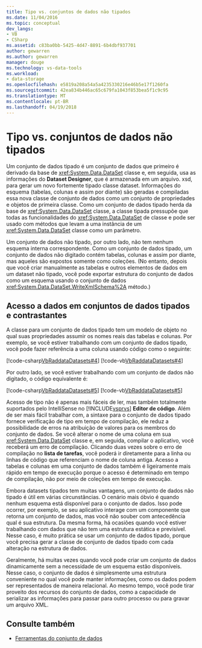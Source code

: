 ```yaml
---
title: Tipo vs. conjuntos de dados não tipados
ms.date: 11/04/2016
ms.topic: conceptual
dev_langs:
- VB
- CSharp
ms.assetid: c83ba0bb-5425-4d47-8891-6b4dbf937701
author: gewarren
ms.author: gewarren
manager: douge
ms.technology: vs-data-tools
ms.workload:
- data-storage
ms.openlocfilehash: e5819a208a54a5a4235330216e46b5e17f1260fa
ms.sourcegitcommit: 42ea834b446ac65c679fa1043f853bea5f1c9c95
ms.translationtype: MT
ms.contentlocale: pt-BR
ms.lasthandoff: 04/19/2018
---
```

# <a name="typed-vs-untyped-datasets"></a>Tipo vs. conjuntos de dados não tipados
Um conjunto de dados tipado é um conjunto de dados que primeiro é derivado da base de <xref:System.Data.DataSet> classe e, em seguida, usa as informações do **Dataset Designer**, que é armazenada em um arquivo. xsd, para gerar um novo fortemente tipado classe dataset. Informações do esquema (tabelas, colunas e assim por diante) são geradas e compiladas essa nova classe de conjunto de dados como um conjunto de propriedades e objetos de primeira classe. Como um conjunto de dados tipado herda da base de <xref:System.Data.DataSet> classe, a classe tipada pressupõe que todas as funcionalidades do <xref:System.Data.DataSet> de classe e pode ser usado com métodos que levam a uma instância de um <xref:System.Data.DataSet> classe como um parâmetro.

 Um conjunto de dados não tipado, por outro lado, não tem nenhum esquema interna correspondente. Como um conjunto de dados tipado, um conjunto de dados não digitado contém tabelas, colunas e assim por diante, mas aqueles são expostos somente como coleções. (No entanto, depois que você criar manualmente as tabelas e outros elementos de dados em um dataset não tipado, você pode exportar estrutura do conjunto de dados como um esquema usando o conjunto de dados <xref:System.Data.DataSet.WriteXmlSchema%2A> método.)

## <a name="contrasting-data-access-in-typed-and-untyped-datasets"></a>Acesso a dados em conjuntos de dados tipados e contrastantes
 A classe para um conjunto de dados tipado tem um modelo de objeto no qual suas propriedades assumir os nomes reais das tabelas e colunas. Por exemplo, se você estiver trabalhando com um conjunto de dados tipado, você pode fazer referência a uma coluna usando código como o seguinte:

 [!code-csharp[VbRaddataDatasets#4](../data-tools/codesnippet/CSharp/typed-vs-untyped-datasets_1.cs)]
 [!code-vb[VbRaddataDatasets#4](../data-tools/codesnippet/VisualBasic/typed-vs-untyped-datasets_1.vb)]

 Por outro lado, se você estiver trabalhando com um conjunto de dados não digitado, o código equivalente é:

 [!code-csharp[VbRaddataDatasets#5](../data-tools/codesnippet/CSharp/typed-vs-untyped-datasets_2.cs)]
 [!code-vb[VbRaddataDatasets#5](../data-tools/codesnippet/VisualBasic/typed-vs-untyped-datasets_2.vb)]

 Acesso de tipo não é apenas mais fáceis de ler, mas também totalmente suportados pelo IntelliSense no [!INCLUDE[vsprvs](../code-quality/includes/vsprvs_md.md)] **Editor de código**. Além de ser mais fácil trabalhar com, a sintaxe para o conjunto de dados tipado fornece verificação de tipo em tempo de compilação, ele reduz a possibilidade de erros na atribuição de valores para os membros do conjunto de dados. Se você alterar o nome de uma coluna em sua <xref:System.Data.DataSet> classe e, em seguida, compilar o aplicativo, você receberá um erro de compilação. Clicando duas vezes sobre o erro de compilação no **lista de tarefas**, você poderá ir diretamente para a linha ou linhas de código que referenciam o nome de coluna antiga. Acesso a tabelas e colunas em uma conjunto de dados também é ligeiramente mais rápido em tempo de execução porque o acesso é determinado em tempo de compilação, não por meio de coleções em tempo de execução.

 Embora datasets tipados tem muitas vantagens, um conjunto de dados não tipado é útil em várias circunstâncias. O cenário mais óbvio é quando nenhum esquema está disponível para o conjunto de dados. Isso pode ocorrer, por exemplo, se seu aplicativo interage com um componente que retorna um conjunto de dados, mas você não souber com antecedência qual é sua estrutura. Da mesma forma, há ocasiões quando você estiver trabalhando com dados que não tem uma estrutura estática e previsível. Nesse caso, é muito prática se usar um conjunto de dados tipado, porque você precisa gerar a classe de conjunto de dados tipado com cada alteração na estrutura de dados.

 Geralmente, há muitas vezes quando você pode criar um conjunto de dados dinamicamente sem a necessidade de um esquema estão disponíveis. Nesse caso, o conjunto de dados é simplesmente uma estrutura conveniente no qual você pode manter informações, como os dados podem ser representados de maneira relacional. Ao mesmo tempo, você pode tirar proveito dos recursos do conjunto de dados, como a capacidade de serializar as informações para passar para outro processo ou para gravar um arquivo XML.

## <a name="see-also"></a>Consulte também

- [Ferramentas do conjunto de dados](../data-tools/dataset-tools-in-visual-studio.md)